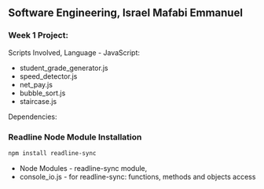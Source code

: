 ## Software Engineering, Israel Mafabi Emmanuel
### Week 1 Project:

Scripts Involved, Language - JavaScript:
- student_grade_generator.js
- speed_detector.js
- net_pay.js
- bubble_sort.js
- staircase.js

Dependencies:
### Readline Node Module Installation
```sh
npm install readline-sync
```
- Node Modules  - readline-sync module,
- console_io.js - for readline-sync: functions, methods and  objects access
